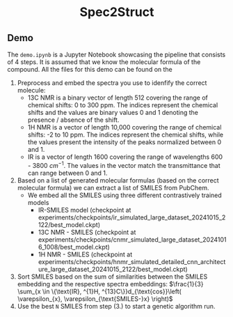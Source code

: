<div align="center">

# Spec2Struct

</div>

## Demo

The `demo.ipynb` is a Jupyter Notebook showcasing the pipeline that consists of 4 steps. It is assumed that we know the molecular formula of the compound. All the files for this demo can be found on the

  1. Preprocess and embed the spectra you use to idenfify the correct molecule:
     - 13C NMR is a binary vector of length 512 covering the range of chemical shifts: 0 to 300 ppm. The indices represent the chemical shifts and the values are binary values 0 and 1 denoting the presence / absence of the shift.
     - 1H NMR is a vector of length 10,000 covering the range of chemical shifts: -2 to 10 ppm. The indices represent the chemical shifts, while the values present the intensity of the peaks normalized between 0 and 1.
     - IR is a vector of length 1600 covering the range of wavelengths 600 - 3800 $cm^{-1}$. The values in the vector match the transmittance that can range between 0 and 1.
  2. Based on a list of generated molecular formulas (based on the correct molecular formula) we can extract a list of SMILES from PubChem.
     - We embed all the SMILES using three different contrastively trained models
        - IR-SMILES model (checkpoint at experiments/checkpoints/ir_simulated_large_dataset_20241015_2122/best_model.ckpt)
        - 13C NMR - SMILES (checkpoint at experiments/checkpoints/cnmr_simulated_large_dataset_20241016_1008/best_model.ckpt)
        - 1H NMR - SMILES (checkpoint at experiments/checkpoints/hnmr_simulated_detailed_cnn_architecture_large_dataset_20241015_2122/best_model.ckpt)
  3.  Sort SMILES based on the sum of similarities between the SMILES embedding and the respective spectra embeddings: $\frac{1}{3} \sum_{x \in \{\text{IR}, ^{1}H, ^{13}C\}}d_{\text{cos}}\left( \varepsilon_{x}, \varepsilon_{\text{SMILES-}x} \right)$
  4. Use the best `N` SMILES from step (3.) to start a genetic algorithm run.
